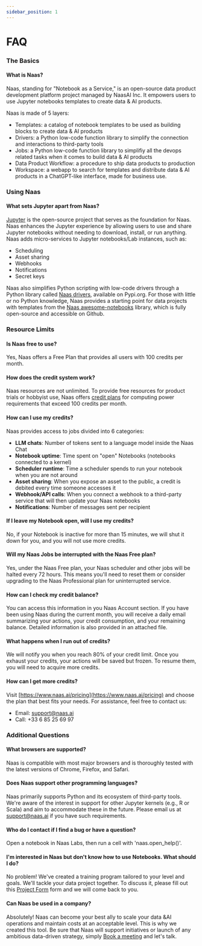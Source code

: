 ```yaml
---
sidebar_position: 1
---
```


# FAQ

### The Basics

#### What is Naas?

Naas, standing for "Notebook as a Service," is an open-source data product development platform project managed by NaasAI Inc. It empowers users to use Jupyter notebooks templates to create data & AI products. 
 
Naas is made of 5 layers: 
- Templates: a catalog of notebook templates to be used as building blocks to create data & AI products
- Drivers: a Python low-code function library to simplify the connection and interactions to third-party tools
- Jobs: a Python low-code function library to simplifiy all the devops related tasks when it comes to build data & AI products
- Data Product Workflow: a procedure to ship data products to production 
- Workspace: a webapp to search for templates and distribute data & AI products in a ChatGPT-like interface, made for business use.

### Using Naas 

#### What sets Jupyter apart from Naas?

[Jupyter](https://jupyter.org/) is the open-source project that serves as the foundation for Naas. Naas enhances the Jupyter experience by allowing users to use and share Jupyter notebooks without needing to download, install, or run anything. Naas adds micro-services to Jupyter notebooks/Lab instances, such as:

- Scheduling
- Asset sharing
- Webhooks
- Notifications
- Secret keys

Naas also simplifies Python scripting with low-code drivers through a Python library called [Naas drivers](https://pypi.org/project/naas-drivers/), available on Pypi.org. For those with little or no Python knowledge, Naas provides a starting point for data projects with templates from the [Naas awesome-notebooks](https://github.com/jupyter-naas/awesome-notebooks) library, which is fully open-source and accessible on Github.

### Resource Limits 

#### Is Naas free to use?

Yes, Naas offers a Free Plan that provides all users with 100 credits per month.

#### How does the credit system work?

Naas resources are not unlimited. To provide free resources for product trials or hobbyist use, Naas offers [credit plans](https://www.naas.ai/pricing) for computing power requirements that exceed 100 credits per month.

#### How can I use my credits?

Naas provides access to jobs divided into 6 categories:

- **LLM chats**: Number of tokens sent to a language model inside the Naas Chat
- **Notebook uptime**: Time spent on "open" Notebooks (notebooks connected to a kernel)
- **Scheduler runtime**: Time a scheduler spends to run your notebook when you are not around
- **Asset sharing**: When you expose an asset to the public, a credit is debited every time someone accesses it
- **Webhook/API calls**: When you connect a webhook to a third-party service that will then update your Naas notebooks
- **Notifications**: Number of messages sent per recipient

#### If I leave my Notebook open, will I use my credits?

No, if your Notebook is inactive for more than 15 minutes, we will shut it down for you, and you will not use more credits.

#### Will my Naas Jobs be interrupted with the Naas Free plan?

Yes, under the Naas Free plan, your Naas scheduler and other jobs will be halted every 72 hours. This means you'll need to reset them or consider upgrading to the Naas Professional plan for uninterrupted service.

#### How can I check my credit balance?

You can access this information in you Naas Account section.
If you have been using Naas during the current month, you will receive a daily email summarizing your actions, your credit consumption, and your remaining balance. Detailed information is also provided in an attached file.

#### What happens when I run out of credits?

We will notify you when you reach 80% of your credit limit. Once you exhaust your credits, your actions will be saved but frozen. To resume them, you will need to acquire more credits.

#### How can I get more credits?

Visit [https://www.naas.ai/pricing](https://www.naas.ai/pricing) and choose the plan that best fits your needs. For assistance, feel free to contact us:

- Email: [support@naas.ai](mailto:hello@naas.ai)
- Call: +33 6 85 25 69 97

### Additional Questions

#### What browsers are supported?

Naas is compatible with most major browsers and is thoroughly tested with the latest versions of Chrome, Firefox, and Safari.

#### Does Naas support other programming languages?

Naas primarily supports Python and its ecosystem of third-party tools. We're aware of the interest in support for other Jupyter kernels (e.g., R or Scala) and aim to accommodate these in the future. Please email us at [support@naas.ai](mailto:support@naas.ai) if you have such requirements.

#### Who do I contact if I find a bug or have a question?

Open a notebook in Naas Labs, then run a cell with 'naas.open_help()'.
#### I'm interested in Naas but don't know how to use Notebooks. What should I do?

No problem! We've created a training program tailored to your level and goals. We'll tackle your data project together. To discuss it, please fill out this [Project Form](https://form.typeform.com/to/GjbalQ7R) form and we will come back to you.

#### Can Naas be used in a company?

Absolutely! Naas can become your best ally to scale your data &AI operations and maintain costs at an acceptable level. This is why we created this tool. Be sure that Naas will support initiatives or launch of any ambitious data-driven strategy, simply [Book a meeting](https://calendly.com/jeremyravenel) and let's talk. 